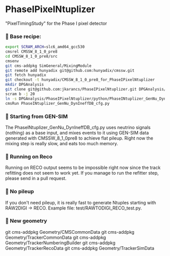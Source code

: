 # PhaseIPixelNtuplizer
"PixelTimingStudy" for the Phase I pixel detector

### &#x1F539; Base recipe:

```bash
export SCRAM_ARCH=slc6_amd64_gcc530
cmsrel CMSSW_8_1_0_pre8
cd CMSSW_8_1_0_pre8/src
cmsenv
git cms-addpkg SimGeneral/MixingModule
git remote add hunyadix git@github.com:hunyadix/cmssw.git
git fetch hunyadix
git checkout -t hunyadix/CMSSW_8_1_0_pre8_for_PhaseIPixelNtuplizer
mkdir DPGAnalysis
git clone git@github.com:jkarancs/PhaseIPixelNtuplizer.git DPGAnalysis/PhaseIPixelNtuplizer
scram b -j 20
ln -s DPGAnalysis/PhaseIPixelNtuplizer/python/PhaseINtuplizer_GenNu_DynIneffDB_cfg.py .
cmsRun PhaseINtuplizer_GenNu_DynIneffDB_cfg.py
```

### &#x1F539; Starting from GEN-SIM
The PhaseINtuplizer_GenNu_DynIneffDB_cfg.py uses neutrino signals (nothing) as a base input, and mixes events to it using GEN-SIM data generated with CMSSW_8_1_0pre8 to achieve flat pileup. Right now the mixing step is really slow, and eats too much memory.

### &#x1F539; Running on Reco
Running on RECO output seems to be impossible right now since the track refitting does not seem to work yet. If you manage to run the refitter step, please send in a pull request.

### &#x1F539; No pileup
If you don't need pileup, it is really fast to generate Ntuples starting with RAW2DIGI -> RECO. Example file: test/RAWTODIGI_RECO_test.py.

### &#x1F539; New geometry
git cms-addpkg Geometry/CMSCommonData
git cms-addpkg Geometry/TrackerCommonData
git cms-addpkg Geometry/TrackerNumberingBuilder
git cms-addpkg Geometry/TrackerRecoData
git cms-addpkg  Geometry/TrackerSimData
